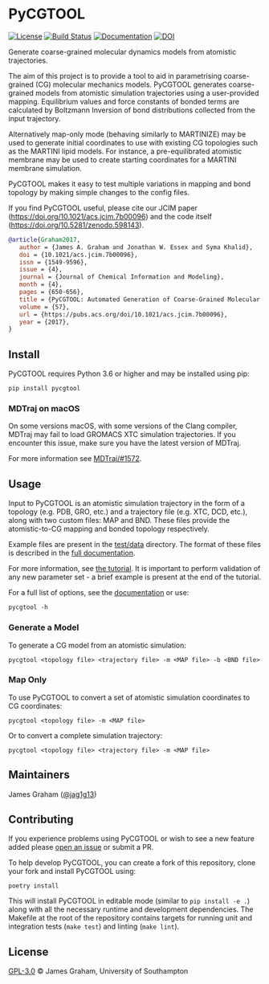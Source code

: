 # PyCGTOOL

[![License](https://img.shields.io/github/license/jag1g13/pycgtool.svg)](LICENSE)
[![Build Status](https://img.shields.io/github/workflow/status/jag1g13/pycgtool/Python%20package)](https://github.com/jag1g13/pycgtool/actions)
[![Documentation](https://readthedocs.org/projects/pycgtool/badge/?version=master)](http://pycgtool.readthedocs.io/en/master/?badge=master)
[![DOI](https://zenodo.org/badge/DOI/10.5281/zenodo.598143.svg)](https://doi.org/10.5281/zenodo.598143)

Generate coarse-grained molecular dynamics models from atomistic trajectories.

The aim of this project is to provide a tool to aid in parametrising coarse-grained (CG) molecular mechanics models.
PyCGTOOL generates coarse-grained models from atomistic simulation trajectories using a user-provided mapping. 
Equilibrium values and force constants of bonded terms are calculated by Boltzmann Inversion of bond distributions collected from the input trajectory.

Alternatively map-only mode (behaving similarly to MARTINIZE) may be used to generate initial coordinates to use with existing CG topologies such as the MARTINI lipid models.
For instance, a pre-equilibrated atomistic membrane may be used to create starting coordinates for a MARTINI membrane simulation.

PyCGTOOL makes it easy to test multiple variations in mapping and bond topology by making simple changes to the config files.

If you find PyCGTOOL useful, please cite our JCIM paper (https://doi.org/10.1021/acs.jcim.7b00096) and the code itself (https://doi.org/10.5281/zenodo.598143).

```bibtex
@article{Graham2017,
   author = {James A. Graham and Jonathan W. Essex and Syma Khalid},
   doi = {10.1021/acs.jcim.7b00096},
   issn = {1549-9596},
   issue = {4},
   journal = {Journal of Chemical Information and Modeling},
   month = {4},
   pages = {650-656},
   title = {PyCGTOOL: Automated Generation of Coarse-Grained Molecular Dynamics Models from Atomistic Trajectories},
   volume = {57},
   url = {https://pubs.acs.org/doi/10.1021/acs.jcim.7b00096},
   year = {2017},
}
```

## Install

PyCGTOOL requires Python 3.6 or higher and may be installed using pip:
```
pip install pycgtool
```

### MDTraj on macOS

On some versions macOS, with some versions of the Clang compiler, MDTraj may fail to load GROMACS XTC simulation trajectories.
If you encounter this issue, make sure you have the latest version of MDTraj.

For more information see [MDTraj/#1572](https://github.com/mdtraj/mdtraj/issues/1572).

## Usage

Input to PyCGTOOL is an atomistic simulation trajectory in the form of a topology (e.g. PDB, GRO, etc.) and a trajectory file (e.g. XTC, DCD, etc.), along with two custom files: MAP and BND.
These files provide the atomistic-to-CG mapping and bonded topology respectively.

Example files are present in the [test/data](https://github.com/jag1g13/pycgtool/tree/master/test/data) directory.
The format of these files is described in the [full documentation](https://pycgtool.readthedocs.io/en/master/index.html).

For more information, see [the tutorial](https://pycgtool.readthedocs.io/en/master/tutorial.html).
It is important to perform validation of any new parameter set - a brief example is present at the end of the tutorial.

For a full list of options, see the [documentation](https://pycgtool.readthedocs.io/en/master/index.html) or use:
```
pycgtool -h
```

### Generate a Model

To generate a CG model from an atomistic simulation:
```
pycgtool <topology file> <trajectory file> -m <MAP file> -b <BND file>
```

### Map Only

To use PyCGTOOL to convert a set of atomistic simulation coordinates to CG coordinates:
```
pycgtool <topology file> -m <MAP file>
```

Or to convert a complete simulation trajectory:
```
pycgtool <topology file> <trajectory file> -m <MAP file>
```

## Maintainers

James Graham ([@jag1g13](https://github.com/jag1g13))

## Contributing

If you experience problems using PyCGTOOL or wish to see a new feature added please [open an issue](https://github.com/jag1g13/pycgtool/issues/new) or submit a PR.

To help develop PyCGTOOL, you can create a fork of this repository, clone your fork and install PyCGTOOL using:
```
poetry install
```

This will install PyCGTOOL in editable mode (similar to `pip install -e .`) along with all the necessary runtime and development dependencies.
The Makefile at the root of the repository contains targets for running unit and integration tests (`make test`) and linting (`make lint`).

## License

[GPL-3.0](LICENSE) © James Graham, University of Southampton

